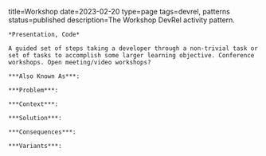 title=Workshop
date=2023-02-20
type=page
tags=devrel, patterns
status=published
description=The Workshop DevRel activity pattern.
~~~~~~
*Presentation, Code*

A guided set of steps taking a developer through a non-trivial task or set of tasks to accomplish some larger learning objective. Conference workshops. Open meeting/video workshops? 

***Also Known As***:

***Problem***: 

***Context***:

***Solution***:

***Consequences***:

***Variants***:
